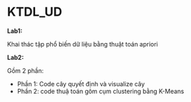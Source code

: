 # KTDL_UD

**Lab1:**

Khai thác tập phổ biến dữ liệu bằng thuật toán apriori

**Lab2:**

Gồm 2 phần:
+ Phần 1: Code cây quyết định và visualize cây
+ Phần 2: code thuậ toán gôm cụm clustering bằng K-Means

